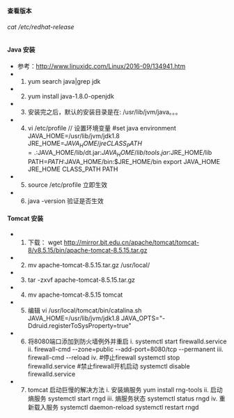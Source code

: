 #### 查看版本
###### cat /etc/redhat-release
#### Java 安装
- 参考：http://www.linuxidc.com/Linux/2016-09/134941.htm
- 1.  yum search java|grep jdk
- 2. yum install java-1.8.0-openjdk
- 3. 安装完之后，默认的安装目录是在: /usr/lib/jvm/java。。。
- 4. vi /etc/profile   // 设置环境变量
    	#set java environment
	JAVA_HOME=/usr/lib/jvm/jdk1.8
	JRE_HOME=$JAVA_HOME/jre
	CLASS_PATH=.:$JAVA_HOME/lib/dt.jar:$JAVA_HOME/lib/tools.jar:$JRE_HOME/lib
	PATH=$PATH:$JAVA_HOME/bin:$JRE_HOME/bin
	export JAVA_HOME JRE_HOME CLASS_PATH PATH
- 5. source /etc/profile   立即生效
- 6. java -version  验证是否生效
#### Tomcat 安装
- 1. 下载： wget http://mirror.bit.edu.cn/apache/tomcat/tomcat-8/v8.5.15/bin/apache-tomcat-8.5.15.tar.gz
- 2. mv apache-tomcat-8.5.15.tar.gz /usr/local/
- 3. tar -zxvf apache-tomcat-8.5.15.tar.gz
- 4. mv apache-tomcat-8.5.15 tomcat
- 5. 编辑 vi /usr/local/tomcat/bin/catalina.sh
    	JAVA_HOME=/usr/lib/jvm/jdk1.8
		JAVA_OPTS="-Ddruid.registerToSysProperty=true"
- 6. 将8080端口添加到防火墙例外并重启
    i. systemctl start firewalld.service
		ii. firewall-cmd --zone=public --add-port=8080/tcp --permanent
		iii. firewall-cmd --reload
		iv. #停止firewall systemctl stop firewalld.service 
		#禁止firewall开机启动 systemctl disable firewalld.service
- 7. tomcat 启动巨慢的解决方法
		i. 安装熵服务 yum install rng-tools 
		ii. 启动熵服务 systemctl start rngd
		iii. 熵服务状态 systemctl status rngd
		iv. 重新载入服务 
		systemctl daemon-reload
		systemctl restart rngd
